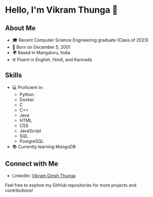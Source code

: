 # Hello, I'm Vikram Thunga 👋

## About Me
- 🎓 Recent Computer Science Engineering graduate (Class of 2023)
- 📅 Born on December 5, 2001
- 🌍 Based in Mangaluru, India
- 🌐 Fluent in English, Hindi, and Kannada

## Skills
- 💻 Proficient in:
  - Python
  - Docker
  - C
  - C++
  - Java
  - HTML
  - CSS
  - JavaScript
  - SQL
  - PostgreSQL
- 📚 Currently learning MongoDB

## Connect with Me
- LinkedIn: [Vikram Girish Thunga](https://www.linkedin.com/in/vikramgirishthunga/)

Feel free to explore my GitHub repositories for more projects and contributions!

